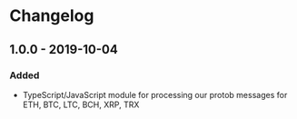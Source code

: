 # Changelog

## 1.0.0 - 2019-10-04

### Added

- TypeScript/JavaScript module for processing our protob messages for ETH, BTC, LTC, BCH, XRP, TRX
